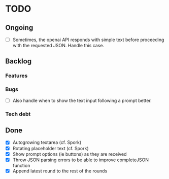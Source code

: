 # TODO

## Ongoing

- [ ] Sometimes, the openai API responds with simple text before proceeding with the requested JSON. Handle this case.

## Backlog

### Features

### Bugs

- [ ] Also handle when to show the text input following a prompt better.

### Tech debt

## Done

- [x] Autogrowing textarea (cf. Spork)
- [x] Rotating placeholder text (cf. Spork)
- [x] Show prompt options (ie buttons) as they are received
- [x] Throw JSON parsing errors to be able to improve completeJSON function
- [x] Append latest round to the rest of the rounds

